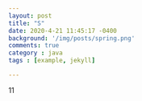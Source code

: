 ```yaml
---
layout: post
title: "S"
date: 2020-4-21 11:45:17 -0400
background: '/img/posts/spring.png'
comments: true
category : java
tags : [example, jekyll]

---
```


11

